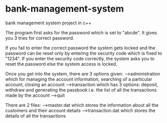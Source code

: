 # bank-management-system
bank management system project in c++

The program first asks for the password which is set to "abcde". It gives you 3 tries for correct password.

If you fail to enter the correct password the system gets locked and the password can be reset only by entering the security code which is fixed to "1234". If you enter the security code correctly, the system asks you to reset the password else the system access is locked.

Once you get into the system, there are 3 options given: 
-->administration which for managing the account information, searching of a particular account, closing an account
-->transaction which has 3 options: deposit, withdraw and generating the passbook i.e. the list of all the transactions made by the account
-->quit

There are 2 files: 
-->master.dat which stores the information about all the customers and their account details
-->transaction.dat which stores the details of all the transactions
